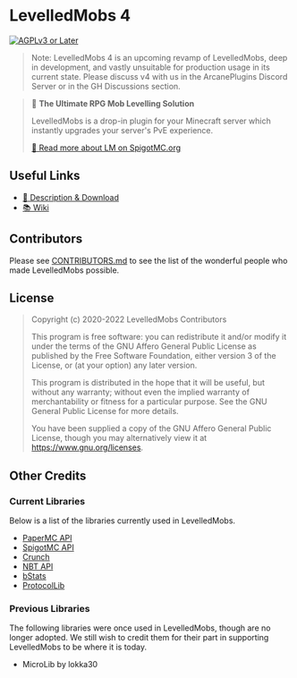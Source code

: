 # LevelledMobs 4

[![AGPLv3 or Later](https://www.gnu.org/graphics/agplv3-with-text-162x68.png)](https://www.gnu.org/licenses/agpl-3.0.html)

> Note: LevelledMobs 4 is an upcoming revamp of LevelledMobs, deep in development, and vastly
> unsuitable for production usage in its current state. Please discuss v4 with us in the
> ArcanePlugins Discord Server or in the GH Discussions section.

> 🧟 **The Ultimate RPG Mob Levelling Solution**
>
> LevelledMobs is a drop-in plugin for your Minecraft server which instantly upgrades your server's PvE experience.
>
> [🔗 Read more about LM on SpigotMC.org](https://www.spigotmc.org/resources/levelledmobs.74304/)

## Useful Links

* [📜 Description & Download](https://www.spigotmc.org/resources/levelledmobs.74304/)
* [📚 Wiki](https://www.github.com/lokka30/LevelledMobs/wiki/)

## Contributors

Please see [CONTRIBUTORS.md](CONTRIBUTORS.md) to see the list of the wonderful people who made
LevelledMobs possible.

## License

> Copyright (c) 2020-2022 LevelledMobs Contributors
>
> This program is free software: you can redistribute it and/or modify
> it under the terms of the GNU Affero General Public License as published by
> the Free Software Foundation, either version 3 of the License, or
> (at your option) any later version.
>
> This program is distributed in the hope that it will be useful,
> but without any warranty; without even the implied warranty of
> merchantability or fitness for a particular purpose. See the
> GNU General Public License for more details.
>
> You have been supplied a copy of the GNU Affero General Public License,
> though you may alternatively view it at <https://www.gnu.org/licenses>.

## Other Credits

### Current Libraries

Below is a list of the libraries currently used in LevelledMobs.

* [PaperMC API](https://papermc.io/)
* [SpigotMC API](https://www.spigotmc.org/)
* [Crunch](https://github.com/Redempt/Crunch)
* [NBT API](https://www.spigotmc.org/resources/nbt-api.7939/)
* [bStats](https://bstats.org/)
* [ProtocolLib](https://www.spigotmc.org/resources/protocollib.1997/)

### Previous Libraries

The following libraries were once used in LevelledMobs, though are no longer adopted. We still wish
to credit them for their part in supporting LevelledMobs to be where it is today.

* MicroLib by lokka30
